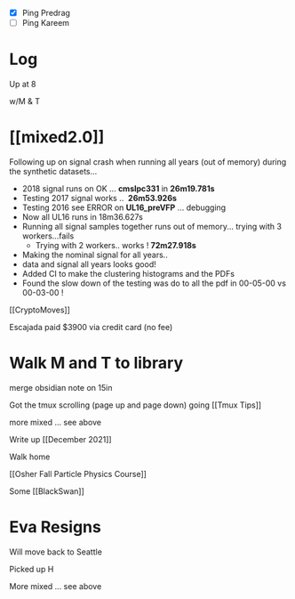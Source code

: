 
- [x] Ping Predrag
- [ ] Ping Kareem

# Log

Up at 8

w/M & T 

# [[mixed2.0]]
 Following up on signal crash when running all years (out of memory) during the synthetic datasets... 
- 2018 signal runs on OK ...  **cmslpc331** in **26m19.781s**
- Testing 2017 signal works ..  **26m53.926s**
- Testing 2016 see ERROR on **UL16_preVFP** ... debugging
- Now all UL16 runs in  18m36.627s
- Running all signal samples together runs out of memory... trying with 3 workers...fails
	- Trying with 2 workers.. works !  **72m27.918s**
- Making the nominal signal for all years.. 
- data and signal all years looks good!
- Added CI to make the clustering histograms and the PDFs
- Found the slow down of the testing was do to all the pdf in 00-05-00 vs 00-03-00 !

[[CryptoMoves]]

Escajada paid $3900 via credit card (no fee)

# Walk M and T to library

merge obsidian note on 15in

Got the tmux scrolling (page up and page down) going [[Tmux Tips]]

more mixed ... see above

Write up [[December 2021]]


Walk home

[[Osher Fall Particle Physics Course]]

Some [[BlackSwan]]

# Eva Resigns
Will move back to Seattle

Picked up H

More mixed ... see above